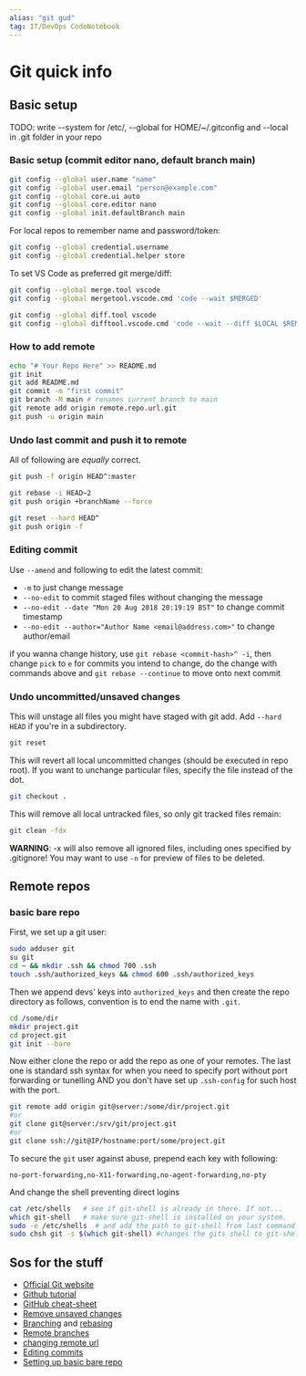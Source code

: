 ```yaml
---
alias: "git gud"
tag: IT/DevOps CodeNotebook
---
```


# Git quick info

## Basic setup

TODO: write
--system for /etc/, --global for HOME/~/.gitconfig and
--local in .git folder in your repo

### Basic setup (commit editor nano, default branch main)

```bash
git config --global user.name "name"
git config --global user.email "person@example.com"
git config --global core.ui auto
git config --global core.editor nano
git config --global init.defaultBranch main
```

For local repos to remember name and password/token:

```bash
git config --global credential.username
git config --global credential.helper store
```

To set VS Code as preferred git merge/diff:

```bash
git config --global merge.tool vscode
git config --global mergetool.vscode.cmd 'code --wait $MERGED'

git config --global diff.tool vscode
git config --global difftool.vscode.cmd 'code --wait --diff $LOCAL $REMOTE'
```

### How to add remote

```bash
echo "# Your Repo Here" >> README.md
git init
git add README.md
git commit -m "first commit"
git branch -M main # renames current branch to main
git remote add origin remote.repo.url.git
git push -u origin main
```

### Undo last commit and push it to remote

All of following are *equally* correct.

```bash
git push -f origin HEAD^:master
```

```bash
git rebase -i HEAD~2
git push origin +branchName --force
```

```bash
git reset --hard HEAD^
git push origin -f
```

### Editing commit

Use `--amend` and following to edit the latest commit:

- `-m` to just change message
- `--no-edit` to commit staged files without changing the message
- `--no-edit --date "Mon 20 Aug 2018 20:19:19 BST"` to change commit timestamp
- `--no-edit --author="Author Name <email@address.com>"` to change author/email

if you wanna change history, use `git rebase <commit-hash>^ -i`, then change `pick` to `e` for commits you intend to change, do the change with commands above and `git rebase --continue` to move onto next commit

### Undo uncommitted/unsaved changes

This will unstage all files you might have staged with git add. Add `--hard HEAD` if you're in a subdirectory.

```bash
git reset
```

This will revert all local uncommitted changes (should be executed in repo root). If you want to unchange particular files, specify the file instead of the dot.

```bash
git checkout .
```

This will remove all local untracked files, so only git tracked files remain:

```bash
git clean -fdx
```

**WARNING**: -x will also remove all ignored files, including ones specified by .gitignore! You may want to use `-n` for preview of files to be deleted.

## Remote repos

### basic bare repo

First, we set up a git user:

```bash
sudo adduser git
su git
cd ~ && mkdir .ssh && chmod 700 .ssh
touch .ssh/authorized_keys && chmod 600 .ssh/authorized_keys
```

Then we append devs' keys into `authorized_keys` and then create the repo directory as follows, convention is to end the name with `.git`.

```bash
cd /some/dir
mkdir project.git
cd project.git
git init --bare
```

Now either clone the repo or add the repo as one of your remotes. The last one is standard ssh syntax for when you need to specify port without port forwarding or tunelling AND you don't have set up `.ssh-config` for such host with the port. 

```bash
git remote add origin git@server:/some/dir/project.git
#or
git clone git@server:/srv/git/project.git
#or
git clone ssh://git@IP/hostname:port/some/project.git
```

To secure the `git` user against abuse, prepend each key with following:

```no-port-forwarding,no-X11-forwarding,no-agent-forwarding,no-pty```

And change the shell preventing direct logins

```bash
cat /etc/shells   # see if git-shell is already in there. If not...
which git-shell   # make sure git-shell is installed on your system.
sudo -e /etc/shells  # and add the path to git-shell from last command
sudo chsh git -s $(which git-shell) #changes the gits shell to git-shell
```

## Sos for the stuff

- [Official Git website](https://git-scm.com/book/en/v2/)
- [Github tutorial](https://docs.github.com/en/get-started/quickstart)
- [GitHub cheat-sheet](https://training.github.com/downloads/github-git-cheat-sheet/)
- [Remove unsaved changes](https://stackoverflow.com/questions/14075581/git-undo-all-uncommitted-or-unsaved-changes)
- [Branching](https://git-scm.com/book/en/v2/Git-Branching-Branching-Workflows) and [rebasing](https://git-scm.com/book/en/v2/Git-Branching-Rebasing)
- [Remote branches](https://git-scm.com/book/en/v2/Git-Branching-Remote-Branches)
- [changing remote url](https://docs.github.com/en/get-started/getting-started-with-git/managing-remote-repositories)
- [Editing commits](https://www.atlassian.com/git/tutorials/rewriting-history)
- [Setting up basic bare repo](https://git-scm.com/book/en/v2/Git-on-the-Server-Setting-Up-the-Server)
